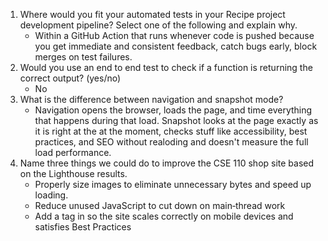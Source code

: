 1) Where would you fit your automated tests in your Recipe project development pipeline? Select one of the following and explain why.
    - Within a GitHub Action that runs whenever code is pushed because you get immediate and consistent feedback, catch bugs early, block merges on test failures.
2) Would you use an end to end test to check if a function is returning the correct output? (yes/no)
    - No
3) What is the difference between navigation and snapshot mode?
    - Navigation opens the browser, loads the page, and time everything that happens during that load. Snapshot looks at the page exactly as it is right at the at the moment, checks stuff like accessibility, best practices, and SEO without realoding and doesn't measure the full load performance.
4) Name three things we could do to improve the CSE 110 shop site based on the Lighthouse results.
    - Properly size images to eliminate unnecessary bytes and speed up loading.
    - Reduce unused JavaScript to cut down on main‑thread work
    - Add a <meta name="viewport" content="width=device-width, initial-scale=1"> tag in <head> so the site scales correctly on mobile devices and satisfies Best Practices

 



